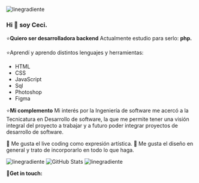 
![linegradiente](https://user-images.githubusercontent.com/91616144/158687455-cfb4c1ef-762e-4cc5-b5af-08fb54264cfa.png)
### Hi 👋 soy Ceci.

⭐**Quiero ser desarrolladora backend** 
  Actualmente estudio para serlo: **php.**

⭐Aprendí y aprendo distintos lenguajes y herramientas:

- HTML
- CSS
- JavaScript
- Sql
- Photoshop
- Figma

⭐**Mi complemento**
Mi interés por la Ingeniería de software me acercó a la Tecnicatura en Desarrollo de software, la que me permite tener una visión integral del proyecto a trabajar y a futuro poder integrar proyectos de desarrollo de software.


🤍 Me gusta el live coding como expresión artística.
🤍 Me gusta el diseño en general y trato de incorporarlo en todo lo que haga.

![linegradiente](https://user-images.githubusercontent.com/91616144/158687455-cfb4c1ef-762e-4cc5-b5af-08fb54264cfa.png)
![GitHub Stats](https://github-readme-stats.vercel.app/api?username=CeciliaSalinas&theme=)
![linegradiente](https://user-images.githubusercontent.com/91616144/158687455-cfb4c1ef-762e-4cc5-b5af-08fb54264cfa.png)

🖤**Get in touch:**
